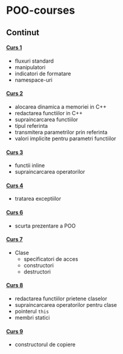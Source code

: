 # POO-courses
## Continut
#### [Curs 1](https://github.com/tgpetrica/POO-courses/blob/main/POO_22_C_2022-02-24.md)
- fluxuri standard
- manipulatori
- indicatori de formatare
- namespace-uri
#### [Curs 2](https://github.com/tgpetrica/POO-courses/blob/main/POO_22_C_2022-03-03.md)
- alocarea dinamica a memoriei in C++
- redactarea functiilor in C++
- supraincarcarea functiilor
- tipul referinta
- transmitera parametrilor prin referinta
- valori implicite pentru parametri functiilor
#### [Curs 3](https://github.com/tgpetrica/POO-courses/blob/main/POO_22_C_2022-03-10.md)
- functii inline
- supraincarcarea operatorilor
#### [Curs 4](https://github.com/tgpetrica/POO-courses/blob/main/POO_22_C_2022-03-17.md)
- tratarea exceptiilor
#### [Curs 6](https://github.com/tgpetrica/POO-courses/blob/main/POO_22_C_2022-03-31.md)
- scurta prezentare a POO
#### [Curs 7](https://github.com/tgpetrica/POO-courses/blob/main/POO_22_C_2022-04-07.md)
- Clase
    - specificatori de acces
    - constructori
    - destructori
#### [Curs 8](https://github.com/tgpetrica/POO-courses/blob/main/POO_22_C_2022-04-14.md)
- redactarea functiilor prietene claselor
- supraincarcarea operatorilor pentru clase
- pointerul ```this```
- membri statici
#### [Curs 9](https://github.com/tgpetrica/POO-courses/blob/main/POO_22_C_2022-04-21.md)
- constructorul de copiere